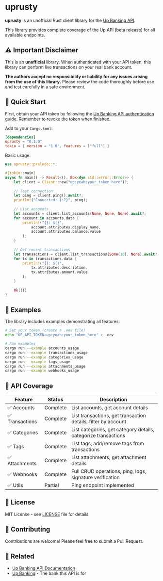 # uprusty

**uprusty** is an unofficial Rust client library for the [Up Banking API](https://developer.up.com.au/).

This library provides complete coverage of the Up API (beta release) for all available endpoints.

## ⚠️ Important Disclaimer

This is an **unofficial** library. When authenticated with your API token, this library can perform live transactions on your real bank account.

**The authors accept no responsibility or liability for any issues arising from the use of this library.** Please review the code thoroughly before use and test carefully in a safe environment.

## 🚀 Quick Start

First, obtain your API token by following the [Up Banking API authentication guide](https://developer.up.com.au/#welcome). Remember to revoke the token when finished.

Add to your `Cargo.toml`:
```toml
[dependencies]
uprusty = "0.1.0"
tokio = { version = "1.0", features = ["full"] }
```

Basic usage:
```rust
use uprusty::prelude::*;

#[tokio::main]
async fn main() -> Result<(), Box<dyn std::error::Error>> {
    let client = Client::new("up:yeah:your_token_here")?;
    
    // Test connection
    let ping = client.ping().await?;
    println!("Connected: {:?}", ping);
    
    // List accounts
    let accounts = client.list_accounts(None, None, None).await?;
    for account in accounts.data {
        println!("{}: ${}", 
            account.attributes.display_name, 
            account.attributes.balance.value
        );
    }
    
    // Get recent transactions
    let transactions = client.list_transactions(Some(10), None).await?;
    for tx in transactions.data {
        println!("{}: ${}", 
            tx.attributes.description, 
            tx.attributes.amount.value
        );
    }
    
    Ok(())
}
```

## 📖 Examples

The library includes examples demonstrating all features:

```bash
# Set your token (create a .env file)
echo "UP_API_TOKEN=up:yeah:your_token_here" > .env

# Run examples
cargo run --example accounts_usage
cargo run --example transactions_usage  
cargo run --example categories_usage
cargo run --example tags_usage
cargo run --example attachments_usage
cargo run --example webhooks_usage
```

## 🎯 API Coverage

| Feature | Status | Description |
|---------|--------|-------------|
| ✅ Accounts | Complete | List accounts, get account details |
| ✅ Transactions | Complete | List transactions, get transaction details, filter by account |
| ✅ Categories | Complete | List categories, get category details, categorize transactions |
| ✅ Tags | Complete | List tags, add/remove tags from transactions |
| ✅ Attachments | Complete | List attachments, get attachment details |
| ✅ Webhooks | Complete | Full CRUD operations, ping, logs, signature verification |
| ✅ Utils | Partial | Ping endpoint implemented |


## 📝 License

MIT License - see [LICENSE](LICENSE) file for details.

## 🤝 Contributing

Contributions are welcome! Please feel free to submit a Pull Request.

## 🔗 Related

- [Up Banking API Documentation](https://developer.up.com.au/)
- [Up Banking](https://up.com.au/) - The bank this API is for
